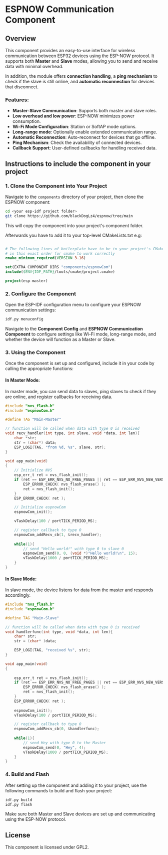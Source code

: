 
# ESPNOW Communication Component

## Overview

This component provides an easy-to-use interface for wireless communication between ESP32 devices using the ESP-NOW protocol. It supports both **Master** and **Slave** modes, allowing you to send and receive data with minimal overhead.

In addition, the module offers **connection handling**, a **ping mechanism** to check if the slave is still online, and **automatic reconnection** for devices that disconnect.

### Features:
- **Master-Slave Communication**: Supports both master and slave roles.
- **Low overhead and low power**: ESP-NOW minimizes power consumption.
- **Wi-Fi Mode Configuration**: Station or SoftAP mode options.
- **Long-range mode**: Optionally enable extended communication range.
- **Automatic Reconnection**: Auto-reconnect for devices that go offline.
- **Ping Mechanism**: Check the availability of connected devices.
- **Callback Support**: User-defined callbacks for handling received data.

## Instructions to include the component in your project

### 1. Clone the Component into Your Project

Navigate to the `components` directory of your project, then clone the ESPNOW component:

```bash
cd <your esp-idf project folder>
git clone https://github.com/blackDogLz4/espnow/tree/main
```

This will copy the component into your project's component folder.

Afterwards you have to add it to your top-level CMakeLists.txt
e.g:
```CMAKE

# The following lines of boilerplate have to be in your project's CMakeLists
# in this exact order for cmake to work correctly
cmake_minimum_required(VERSION 3.16)

set(EXTRA_COMPONENT_DIRS "components/espnowCom")
include($ENV{IDF_PATH}/tools/cmake/project.cmake)

project(esp-master)

```

### 2. Configure the Component

Open the ESP-IDF configuration menu to configure your ESPNOW communication settings:

```bash
idf.py menuconfig
```

Navigate to the **Component Config** and **ESPNOW Communication Component** to configure settings like Wi-Fi mode, long-range mode, and whether the device will function as a Master or Slave.

### 3. Using the Component

Once the component is set up and configured, include it in your code by calling the appropriate functions:

#### In Master Mode:

In master mode, you can send data to slaves, ping slaves to check if they are online, and register callbacks for receiving data.

```c
#include "nvs_flash.h"
#include "espnowCom.h"

#define TAG "Main-Master"

// function will be called when data with type 0 is received
void recv_handler(int type, int slave, void *data, int len){
    char *str;
    str = (char*) data;
    ESP_LOGI(TAG, "from %d, %s", slave, str);
}

void app_main(void)
{
    // Initialize NVS
    esp_err_t ret = nvs_flash_init();
    if (ret == ESP_ERR_NVS_NO_FREE_PAGES || ret == ESP_ERR_NVS_NEW_VERSION_FOUND) {
        ESP_ERROR_CHECK( nvs_flash_erase() );
        ret = nvs_flash_init();
    }
    ESP_ERROR_CHECK( ret );

    // Initialize espnowCom
    espnowCom_init();

    vTaskDelay(100 / portTICK_PERIOD_MS);

    // register callback to type 0
    espnowCom_addRecv_cb(1, &recv_handler);
    
    while(1){
        // send "Hello world!" with type 0 to slave 0
        espnowCom_send(0, 0, (void *)"Hello world!\n", 15);
        vTaskDelay(1000 / portTICK_PERIOD_MS);
    }
}

```

#### In Slave Mode:

In slave mode, the device listens for data from the master and responds accordingly.

```c
#include "nvs_flash.h"
#include "espnowCom.h"

#define TAG "Main-Slave"

// function will be called when data with type 0 is received
void handlerfunc(int type, void *data, int len){
    char* str;
    str = (char* )data;

    ESP_LOGI(TAG, "received %s", str);
}

void app_main(void)
{
 
    esp_err_t ret = nvs_flash_init();
    if (ret == ESP_ERR_NVS_NO_FREE_PAGES || ret == ESP_ERR_NVS_NEW_VERSION_FOUND) {
        ESP_ERROR_CHECK( nvs_flash_erase() );
        ret = nvs_flash_init();
    }
    ESP_ERROR_CHECK( ret );
    
    espnowCom_init();
    vTaskDelay(100 / portTICK_PERIOD_MS);

    // register callback to type 0
    espnowCom_addRecv_cb(0, &handlerfunc);
    
    while(1){
        // send Hey with type 0 to the Master
        espnowCom_send(0, "Hey", 4);
        vTaskDelay(1000 / portTICK_PERIOD_MS);
    }
}

```

### 4. Build and Flash

After setting up the component and adding it to your project, use the following commands to build and flash your project:

```bash
idf.py build
idf.py flash
```

Make sure both Master and Slave devices are set up and communicating using the ESP-NOW protocol.

## License

This component is licensed under GPL2.

